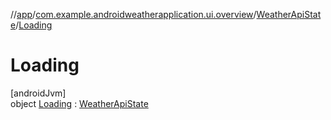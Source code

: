 //[app](../../../../index.md)/[com.example.androidweatherapplication.ui.overview](../../index.md)/[WeatherApiState](../index.md)/[Loading](index.md)

# Loading

[androidJvm]\
object [Loading](index.md) : [WeatherApiState](../index.md)
